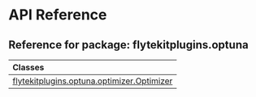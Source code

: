 # API Reference

## Reference for package: flytekitplugins.optuna

| Classes  |
| :------------- |
| [flytekitplugins.optuna.optimizer.Optimizer](flytekitplugins_optuna_optimizer_optimizer) |
